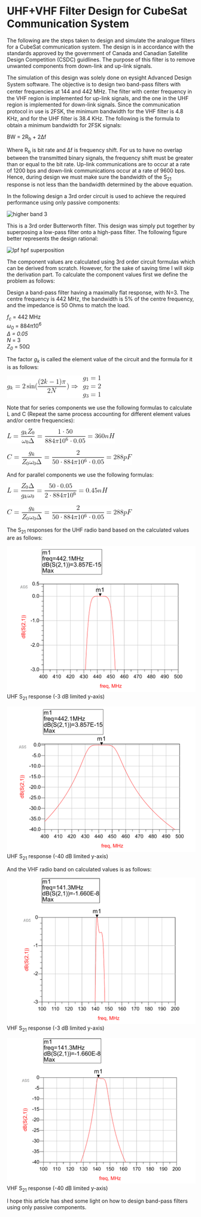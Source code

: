 # UHF+VHF Filter Design for CubeSat Communication System

The following are the steps taken to design and simulate the analogue filters for a CubeSat communication system. The design is in accordance with the standards approved by the government of Canada and Canadian Satellite Design Competition (CSDC) guidlines. The purpose of this filter is to remove unwanted components from down-link and up-link signals.

The simulation of this design was solely done on eysight Advanced Design System software. The objective is to design two band-pass ﬁlters with center frequencies at 144 and 442 MHz. The ﬁlter with center frequency in the VHF region is implemented for up-link signals, and the one in the UHF region is implemented for down-link signals. Since the communication protocol in use is 2FSK, the minimum bandwidth for the VHF ﬁlter is 4.8 KHz, and for the UHF ﬁlter is 38.4 KHz. The following is the formula to obtain a minimum bandwidth for 2FSK signals:

BW = 2R<sub>b</sub> + 2&Delta;f

Where R<sub>b</sub> is bit rate and &Delta;f is frequency shift. For us to have no overlap between the transmitted binary signals, the frequency shift must be greater than or equal to the bit rate. Up-link communications are to occur at a rate of 1200 bps and down-link communications occur at a rate of 9600 bps. Hence, during design we must make sure the bandwidth of the S<sub>21</sub> response is not less than the bandwidth determined by the above equation.

In the following design a 3rd order circuit is used to achieve the required performance using only passive components:

![higher band 3](images/higherBand3.png)

This is a 3rd order Butterworth filter. This design was simply put together by superposing a low-pass filter onto a high-pass filter. The following figure better represents the design rational:

![lpf hpf superposition](images/lpfHpfSuperposition.png)

The component values are calculated using 3rd order circuit formulas which can be derived from scratch. However, for the sake of saving time I will skip the derivation part. To calculate the component values first we define the problem as follows:

Design a band-pass filter having a maximally flat response, with N=3. The centre frequency is 442 MHz, the bandwidth is 5% of the centre frequency, and the impedance is 50 Ohms to match the load.

*f<sub>c</sub>* = 442 MHz <br>
*&omega;<sub>0</sub>* = 884&pi;10<sup>6</sup> <br>
*&Delta; = 0.05* <br>
*N* = 3 <br>
*Z<sub>0</sub>* = 50&ohm;

The factor *g<sub>k</sub>* is called the element value of the circuit and the formula for it is as follows:

![gk equation](images/eqGk.png)

Note that for series components we use the following formulas to calculate L and C (Repeat the same process accounting for different element values and/or centre frequencies):

![series L equation](images/eqLseries.png)

![series C equation](images/eqCseries.png)

And for parallel components we use the following formulas:

![parallel L equation](images/eqLparallel.png)

![parallel C equation](images/eqCparallel.png)

The S<sub>21</sub> responses for the UHF radio band based on the calculated values are as follows:

![-3db UHF S21](images/calculatedNeg3dbUHF1.png)
UHF S<sub>21</sub> response (-3 dB limited y-axis)

![-40db UHF S21](images/calculatedNeg40dbUHF1.png)
UHF S<sub>21</sub> response (-40 dB limited y-axis)

And the VHF radio band on calculated values is as follows:

![-3db VHF S21](images/calculatedNeg3dbVHF1.png)
VHF S<sub>21</sub> response (-3 dB limited y-axis)

![-40db VHF S21](images/calculatedNeg40dbVHF1.png)
VHF S<sub>21</sub> response (-40 dB limited y-axis)

I hope this article has shed some light on how to design band-pass filters using only passive components.